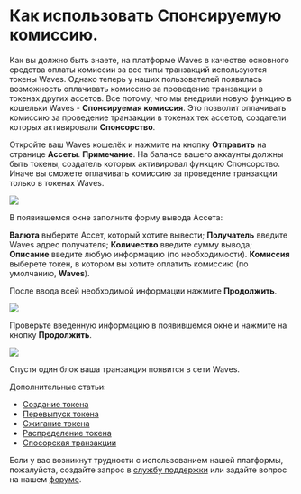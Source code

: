 # Как использовать Спонсируемую комиссию.

Как вы должно быть знаете, на платформе Waves в качестве основного средства оплаты комиссии за все типы транзакций используются токены Waves. Однако теперь у наших пользователей появилась возможность оплачивать комиссию за проведение транзакции в токенах других ассетов. Все потому, что мы внедрили новую функцию в кошельки Waves - **Спонсируемая комиссия**. Это позволит оплачивать комиссию за проведение транзакции в токенах тех ассетов, создатели которых активировали **Спонсорство**. 

Откройте ваш Waves кошелёк и нажмите на кнопку **Отправить** на странице **Ассеты**.
**Примечание**. На балансе вашего аккаунты должны быть токены, создатель которых активировал функцию Спонсорство. Иначе вы сможете оплачивать комиссию за проведение транзакции только в токенах Waves.

![](/_assets/sponsored_fee_01.png)

В появившемся окне заполните форму вывода Ассета:

**Валюта** выберите Ассет, который хотите вывести;
**Получатель** введите Waves адрес получателя;
**Количество** введите сумму вывода;
**Описание** введите любую информацию (по необходимости).
**Комиссия** выберете токен, в котором вы хотите оплатить комиссию (по умолчанию, **Waves**).

После ввода всей необходимой информации нажмите **Продолжить**.

![](/_assets/sponsored_fee_02.png)

Проверьте введенную информацию в появившемся окне и нажмите на кнопку **Продолжить**.

![](/_assets/sponsored_fee_03.png)

Спустя один блок ваша транзакция появится в сети Waves.

Дополнительные статьи:

 * [Создание токена](https://docs.wavesplatform.com/ru/waves-client/assets-management/issue-an-asset.html)
 * [Перевыпуск токена](https://docs.wavesplatform.com/ru/waves-client/assets-management/reissue-an-asset.html)
 * [Сжигание токена](https://docs.wavesplatform.com/ru/waves-client/assets-management/burn-an-asset.html)
 * [Распределение токена](https://docs.wavesplatform.com/ru/waves-client/assets-management/mass-transfer.html)
 * [Спосорская транзакции](https://docs.wavesplatform.com/ru/waves-client/assets-management/sponsored-transaction.html)

Если у вас возникнут трудности с использованием нашей платформы, пожалуйста, создайте запрос в [службу поддержки](https://support.wavesplatform.com/) или задайте вопрос на нашем [форуме](https://forum.wavesplatform.com/).
